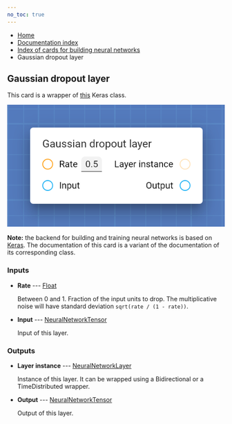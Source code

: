 ```yaml
---
no_toc: true
---
```


<ul class="breadcrumb">
    <li><a href="">Home</a></li>
    <li><a href="documentation">Documentation index</a></li>
    <li><a href="neural_network_cards/">Index of cards for building neural networks</a></li>
    <li>Gaussian dropout layer</li>
</ul>

## Gaussian dropout layer

This card is a wrapper of [this](https://keras.io/api/layers/regularization_layers/gaussian_dropout/) Keras class.

!["Gaussian dropout layer" card](assets/img/neural_network_cards/layer_GaussianDropout.png)

**Note:** the backend for building and training neural networks is based on [Keras](https://keras.io/). The documentation of this card is a variant of the documentation of its corresponding class.


### Inputs


* **Rate** --- [Float](types/Float)

  Between 0 and 1. Fraction of the input units to drop. The multiplicative noise will have standard deviation `sqrt(rate / (1 - rate))`.

* **Input** --- [NeuralNetworkTensor](types/NeuralNetworkTensor)

  Input of this layer.





### Outputs


* **Layer instance** --- [NeuralNetworkLayer](types/NeuralNetworkLayer)

  Instance of this layer. It can be wrapped using a Bidirectional or a TimeDistributed wrapper.

* **Output** --- [NeuralNetworkTensor](types/NeuralNetworkTensor)

  Output of this layer.




